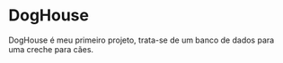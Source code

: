 # DogHouse
DogHouse é meu primeiro projeto, trata-se de um banco de dados para uma creche para cães.
